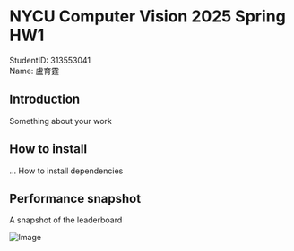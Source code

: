 # NYCU Computer Vision 2025 Spring HW1

StudentID: 313553041  
Name: 盧育霆


## Introduction
Something about your work



## How to install
... How to install dependencies


## Performance snapshot
A snapshot of the leaderboard


![Image](https://github.com/user-attachments/assets/dce88b29-aeec-482e-8c92-a0b5d36ff761)
